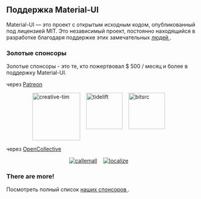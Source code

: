 ## Поддержка Material-UI

Material-UI — это проект с открытым исходным кодом, опубликованный под лицензией MIT. Это независимый проект, постоянно находящийся в разработке благодаря поддержке этих замечательных [ людей ](/discover-more/backers/).

### Золотые спонсоры

Золотые спонсоры - это те, кто пожертвовал $ 500 / месяц и более в поддержку Material-UI.

через [Patreon](https://www.patreon.com/oliviertassinari)

<p style="display: flex; justify-content: center;">
  <a data-ga-event-category="sponsors" data-ga-event-action="logo" data-ga-event-label="creative-tim" href="https://www.creative-tim.com/?partner=104080" rel="noopener" target="_blank" style="margin-right: 16px;"><img width="126" src="https://avatars1.githubusercontent.com/u/20172349?s=378" alt="creative-tim" title="Премиум темы"></a>
  <a data-ga-event-category="sponsors" data-ga-event-action="logo" data-ga-event-label="tidelift" href="https://tidelift.com/subscription/pkg/npm-material-ui?utm_source=material_ui&utm_medium=referral&utm_campaign=homepage" rel="noopener" target="_blank" style="margin-right: 16px;"><img width="96" src="https://avatars2.githubusercontent.com/u/30204434?s=192" alt="tidelift" title="Получить профессиональную поддержку по Material-UI"></a>
  <a data-ga-event-category="sponsors" data-ga-event-action="logo" data-ga-event-label="bitsrc" href="https://bit.dev" rel="noopener" target="_blank" style="margin-right: 16px;"><img width="96" src="https://avatars1.githubusercontent.com/u/24789812?s=192" alt="bitsrc" title="Самый быстрый способ поделиться кодом"></a>
</p>

через [OpenCollective](https://opencollective.com/material-ui)

<p style="display: flex; justify-content: center; flex-wrap: wrap;">
  <a data-ga-event-category="sponsors" data-ga-event-action="logo" data-ga-event-label="callemall" href="https://www.call-em-all.com" rel="noopener" target="_blank" style="margin-right: 16px;">
    <img src="https://images.opencollective.com/proxy/images?src=https%3A%2F%2Fopencollective-production.s3-us-west-1.amazonaws.com%2Ff4053300-e0ea-11e7-acf0-0fa7c0509f4e.png&height=100" alt="callemall" title="Простой способ отправить сообщение вашей группе">
  </a>
  <a data-ga-event-category="sponsors" data-ga-event-action="logo" data-ga-event-label="localize" href="https://localizejs.com" rel="noopener" target="_blank" style="margin-right: 16px;">
    <img src="https://images.opencollective.com/proxy/images?src=https%3A%2F%2Fopencollective-production.s3-us-west-1.amazonaws.com%2F629dea80-f1ae-11e8-b356-a5942970e22b.png&height=65" alt="localize" title="Платформа для перевода и локализации приложений">
  </a>
</p>

### There are more!

Посмотреть полный список [ наших спонсоров ](/discover-more/backers/).